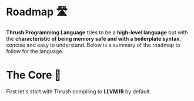 # Roadmap 🛣️

**Thrush Programming Language** tries to be a **high-level language** but with the **characteristic of being memory safe and with a boilerplate syntax**, concise and easy to understand. Below is a summary of the roadmap to follow for the language.

# The Core 💎

First let's start with Thrush compiling to **LLVM IR** by default.
